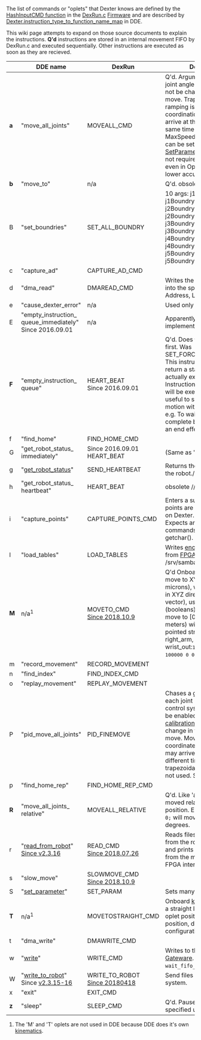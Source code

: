 The list of commands or "oplets" that Dexter knows are defined by the [HashInputCMD function](https://github.com/HaddingtonDynamics/Dexter/search?utf8=%E2%9C%93&q=HashInputCMD+filename%3ADexRun.c&type=) in the [DexRun.c](../blob/master/Firmware/DexRun.c) [Firmware](firmware) and are described by [Dexter.instruction_type_to_function_name_map](https://github.com/cfry/dde/search?q=Dexter.instruction_type_to_function_name_map+filename%3Arobot.js&unscoped_q=Dexter.instruction_type_to_function_name_map+filename%3Arobot.js) in DDE. 

This wiki page attempts to expand on those source documents to explain the instructions. **Q'd** instructions are stored in an internal movement FIFO by DexRun.c and executed sequentially. Other instructions are executed as soon as they are recieved. 

&nbsp; | DDE name | DexRun | Description
--- | --- | --- | ---
**a**|"move_all_joints"|MOVEALL_CMD|Q'd. Arguments: 5 to 7 goal joint angles. The goal can not be changed during the move. Trapezoidal speed ramping is used with coordination so all the joints arrive at their goals at the same time. Acceleration, MaxSpeed, and StartSpeed can be set via the ["S" SetParameter oplet](set-parameter-oplet). Does not require calibration, works even in Open Loop mode (w/ lower accuracy).
**b**|"move_to"|n/a|Q'd. obsolete. See "M"
B|"set_boundries"|SET_ALL_BOUNDRY|10 args: j1BoundryHigh, j1Boundrylow,  j2BoundryHigh, j2Boundrylow, j3BoundryHigh, j3Boundrylow, j4BoundryHigh, j4Boundrylow, j5BoundryHigh, j5Boundrylow.
c|"capture_ad"|CAPTURE_AD_CMD|
d|"dma_read"|DMAREAD_CMD|Writes the FPGA DMA data into the specified file. 3 args: Address, Length, Filename.
e|"cause_dexter_error"|n/a|Used only in DDE
E|"empty_instruction_ queue_immediately"<br>Since 2016.09.01|n/a|Apparently never implemented in firmware?
**F**|"empty_instruction_ queue"|HEART_BEAT<br>Since 2016.09.01|Q'd. Does `wait_fifo_flush()` first. Was SET_FORCE_MOVE_POINT. This instruction will not return a status until it actually executes. Instructions before this one will be executed first. Very useful to synchronize robot motion with control software. e.g. To wait until a move is complete before activating an end effector.
f|"find_home"|FIND_HOME_CMD||
G|"get_robot_status_ immediately"|Since 2016.09.01 HEART_BEAT| (Same as 'g'?) 
g|"[get_robot_status](status-data)"|SEND_HEARTBEAT|Returns the current [status](status-data) of the robot.//fry
h|"get_robot_status_ heartbeat"|HEART_BEAT|obsolete //fry
i|"capture_points"|CAPTURE_POINTS_CMD| Enters a sub mode where points are captured to a file on Dexter. 1 arg: Filename. Expects an input stream of commands from stdin via getchar(). No timeout.
l|"load_tables"|LOAD_TABLES|Writes [encoder](Encoders) CalTables from [FPGA](Gateware) to /srv/samba/share/HiMem.dta
**M**|n/a<sup>1</sup>|MOVETO_CMD<br>[Since 2018.10.9](https://github.com/HaddingtonDynamics/Dexter/commit/78bc04dfae5166d8889e1fba36540a3de3ea836b#diff-691272021fae98368efb598f8e089c16)|Q'd Onboard [kinematics](Kinematics) move to XYZ (integer microns), with end effector in XYZ direction (unit vector), using configuration (booleans). For example to move to [0,0.5,1.0] (in meters) with the end effector pointed straight down and right_arm, elbow_up, and wrist_out:<tt>1 1 1 1 M 0 500000 100000 0 0 -1 1 1 1</tt>. See 'T'
m|"record_movement"|RECORD_MOVEMENT||
n|"find_index"|FIND_INDEX_CMD||
o|"replay_movement"|REPLAY_MOVEMENT||
P|"pid_move_all_joints"|PID_FINEMOVE|Chases a goal position on each joint using the PID control system which must be enabled. Requires [calibration](Encoder-calibration). The goal can change in the middle of the move. Movement is not coordinated so each joint may arrive at the goal at a different time. The standard trapezoidal speed ramping is not used. See "a".|
p|"find_home_rep"|FIND_HOME_REP_CMD||
**R**|"move_all_joints_ relative"|MOVEALL_RELATIVE|Q'd. Like 'a' but the joint is moved relative to it's prior position. E.g. `R 0 0 -36000 0 0;` will move joint 3 ccw 10 degrees.
r|"[read_from_robot](read-from-robot)"<br>[Since v2.3.16](https://github.com/cfry/dde/releases/tag/untagged-5d86b61c13b61d266905)|READ_CMD<br>[Since 2018.07.26](https://github.com/HaddingtonDynamics/Dexter/commit/243ac0fa3c995effd9c75731d3a9c7ecb70cc73e)|Reads files or string data from the robot. Also reads and prints locally values from the memory mapped FPGA interface.
s|"slow_move"|SLOWMOVE_CMD<br>[Since 2018.10.9](https://github.com/HaddingtonDynamics/Dexter/commit/78bc04dfae5166d8889e1fba36540a3de3ea836b#diff-691272021fae98368efb598f8e089c16)||
S|"[set_parameter](set-parameter-oplet)"|SET_PARAM|Sets many different values
**T**|n/a<sup>1</sup>|MOVETOSTRAIGHT_CMD|Onboard [kinematics](Kinematics) move in a straight line from prior 'M' oplet position to new XYZ position, direction, and configuration. 
t|"dma_write"|DMAWRITE_CMD||
w|"[write](oplet-write)"|WRITE_CMD|Writes to the [FPGA / Gateware](Gateware). Does `wait_fifo_flush()` first.
W|"[write_to_robot](write-to-robot)"<br>Since [v2.3.15-16](https://github.com/cfry/dde/releases/tag/untagged-5d86b61c13b61d266905)|WRITE_TO_ROBOT<br>[Since 20180418](https://github.com/HaddingtonDynamics/Dexter/commit/ef39cfe6effd36faeb9bd96b21a11a3dcd6b84ef)|Send files to the Dexter file system. 
x|"exit"|EXIT_CMD||
**z**|"sleep"|SLEEP_CMD|Q'd. Pause the robot for the specified uSeconds|

1. The 'M' and 'T' oplets are not used in DDE because DDE does it's own [kinematics](Kinematics). 